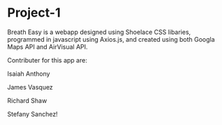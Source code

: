 # Project-1

Breath Easy is a webapp designed using Shoelace CSS libaries, programmed in javascript using Axios.js, and created using both Googla Maps API and AirVisual API.

Contributer for this app are:

Isaiah Anthony

James Vasquez

Richard Shaw

Stefany Sanchez!